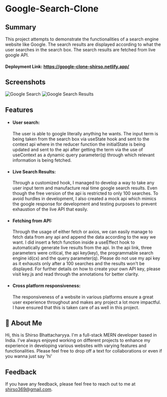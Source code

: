 
# Google-Search-Clone

## Summary

This project attempts to demonstrate the functionalities of a search engine website like Google.
The search results are displayed according to what the user searches in the search box. The search results are fetched from live google 
API.
#### Deployment Link: https://google-clone-shirso.netlify.app/


## Screenshots

![Google Search](https://i.ibb.co/jZLwhrg/Google-Search-Image.png)
![Google Search Results](https://i.ibb.co/y59GMV5/Google-Search-Results-Image.png)


## Features

- #### User search:
    The user is able to google literally anything he wants. The input term is being taken from the search box via useState hook and sent to the context api where in the reducer function the initialState is being updated and sent to the api after getting the term via the use of useContext as a dynamic query parameter(q) through which relevant information is being fetched.
    
- #### Live Search Results:
    Through a customized hook, I managed to develop a way to take any user input term and manufacture real time google search results. Even though the free version of the api is restricted to only 100 searches. To avoid hurdles in development, I also created a mock api which mimics the google response for development and testing purposes to prevent exhaustion of the live API that easily.

- #### Fetching from API:
    Through the usage of either fetch or axios, we can easily manage to fetch data from any api and append the data according to the way we want. I did insert a fetch function inside a useEffect hook to automatically generate live results from the api. In the api link, three parameters were critical, the api key(key), the programmable search engine id(cx) and the query parameter(q). Please do not use my api key as it exhausts only after a 100 searches and the results won't be displayed. For further details on how to create your own API key, please visit key.js and read through the annotations for better clarity.

- #### Cross platform responsiveness:
    The responsiveness of a website in various platforms ensure a great user experience throughout and makes any project a lot more impactful. I have ensured that this is taken care of as well in this project.



## 🚀 About Me

Hi, this is Shirso Bhattacharyya. I'm a full-stack MERN developer based in India. I've always enjoyed working on different projects to enhance my experience in developing various websites with varying features and functionalities. Please feel free to drop off a text for collaborations or even if you wanna just say 'hi'


## Feedback

If you have any feedback, please feel free to reach out to me at shirso369@gmail.com.

 
